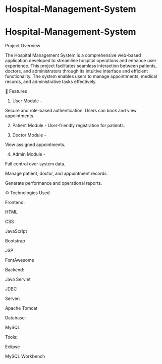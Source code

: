 ﻿# Hospital-Management-System
# Hospital-Management-System
Project Overview

The Hospital Management System is a comprehensive web-based application developed to streamline hospital operations and enhance user experience. This project facilitates seamless interaction between patients, doctors, and administrators through its intuitive interface and efficient functionality. The system enables users to manage appointments, medical records, and administrative tasks effectively.




🚀 Features

1. User Module -

Secure and role-based authentication.
Users can book and view appointments.

2. Patient Module -
User-friendly registration for patients.

3. Doctor Module -

View assigned appointments.

4. Admin Module -

Full control over system data.

Manage patient, doctor, and appointment records.

Generate performance and operational reports.

⚙️ Technologies Used

Frontend:

HTML

CSS

JavaScript

Bootstrap

JSP

FontAwesome


Backend:

Java Servlet

JDBC


Server:

Apache Tomcat


Database:

MySQL


Tools:

Eclipse

MySQL Workbench

